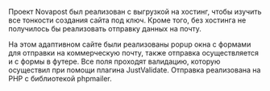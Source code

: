 Проект Novapost был реализован с выгрузкой на хостинг, чтобы изучить все тонкости создания сайта под ключ. Кроме того, без хостинга не получилось бы реализовать отправку данных на почту.

На этом адаптивном сайте были реализованы popup окна с формами для отправки на коммерческую почту, также отправка осуществляется и с формы в футере. Все поля проходят валидацию, которую осуществил при помощи плагина JustValidate. Отправка реализована на PHP c библиотекой phpmailer. 
